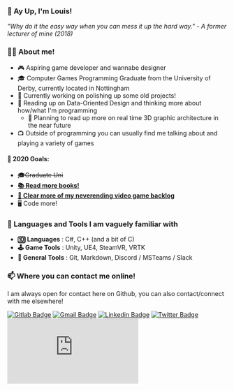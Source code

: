 ### 👋 Ay Up, I'm Louis! 

*"Why do it the easy way when you can mess it up the hard way." - A former lecturer of mine (2018)* 

### 👨‍💻 About me!

- 🎮 Aspiring game developer and wannabe designer
- 🎓 Computer Games Programming Graduate from the University of Derby, currently located in Nottingham
- 🔨 Currently working on polishing up some old projects!
- 📖 Reading up on Data-Oriented Design and thinking more about how/what I'm programming
  - 📕 Planning to read up more on real time 3D graphic architecture in the near future 
- 📺 Outside of programming you can usually find me talking about and playing a variety of games

#### 🥅 **2020 Goals:**  
  - ~~🎓Graduate Uni~~
  - [**📚 Read more books!**](https://www.goodreads.com/user_challenges/20494783)
  - [**👾 Clear more of my neverending video game backlog**](https://backloggery.com/bazzadwarf)
  - 🖥️ Code more!

### 📁 Languages and Tools I am vaguely familiar with

- **🔟 Languages** : C#, C++ (and a bit of C)
- **🕹️ Game Tools** : Unity, UE4, SteamVR, VRTK
- **🧰 General Tools** : Git, Markdown, Discord / MSTeams / Slack

### 📫 Where you can contact me online!

I am always open for contact here on Github, you can also contact/connect with me elsewhere! 

[![Gitlab Badge](https://img.shields.io/badge/-Gitlab-2e2e2e?style=flat-square&labelColor=2e2e2e&logo=gitlab&logoColor=black&link=https://gitlab.com/Bazzadwarf)](https://gitlab.com/Bazzadwarf)
[![Gmail Badge](https://img.shields.io/badge/-Email-c14438?style=flat-square&logo=Gmail&logoColor=white&link=mailto:buisness@louishobbs.com)](mailto:buisness@louishobbs.com)
[![Linkedin Badge](https://img.shields.io/badge/-LinkedIn-blue?style=flat-square&logo=Linkedin&logoColor=white&link=https://www.linkedin.com/in/louis-hobbs/)](https://www.linkedin.com/in/louis-hobbs/)
[![Twitter Badge](https://img.shields.io/badge/-Twitter-1da1f2?style=flat-square&labelColor=1da1f2&logo=twitter&logoColor=white&link=https://www.twitter.com/bazzadwarf/)](https://www.twitter.com/bazzadwarf/)
[![Website Badge](https://img.shields.io/badge/-🌐_Website-brightgreen?style=flat-square&link=https://www.louishobbs.com)](https://www.louishobbs.com)
